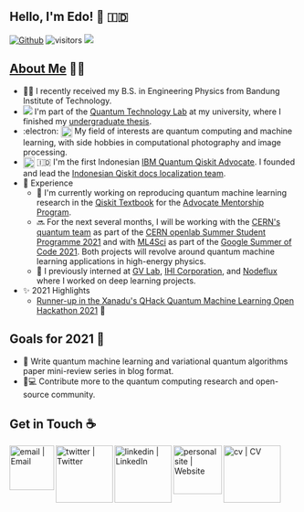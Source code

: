 ## Hello, I'm Edo! 👋 🇮🇩
[![Github](https://img.shields.io/github/followers/eraraya-ricardo?label=Follow&style=social)](https://github.com/eraraya-ricardo)
![visitors](https://visitor-badge.laobi.icu/badge?page_id=eraraya-ricardo.eraraya-ricardo)
![](https://github.com/eraraya-ricardo/profile-page/blob/master/assets/media/qp_mle_img.png)
## [About Me](https://eraraya-ricardo.me/) :man_technologist:
- :man_student: I recently received my B.S. in Engineering Physics from Bandung Institute of Technology.
- <img src="https://render.githubusercontent.com/render/math?math=|\Psi\text{>}"> I'm part of the [Quantum Technology Lab](http://qlab.itb.ac.id/index.html) at my university, where I finished my [undergraduate thesis](https://github.com/eraraya-ricardo/quantum_image_classifier).
- :electron: <img align="top" alt="dnn" width="20px" src="https://github.com/eraraya-ricardo/eraraya-ricardo/blob/main/dnn.png"> My field of interests are quantum computing and machine learning, with side hobbies in computational photography and image processing.
- <img align="center" alt="Qiskit" width="20px" src="https://upload.wikimedia.org/wikipedia/commons/5/51/Qiskit-Logo.svg"> 🇮🇩 I'm the first Indonesian [IBM Quantum Qiskit Advocate](https://qiskit.org/advocates/). I founded and lead the [Indonesian Qiskit docs localization team](https://github.com/qiskit-community/qiskit-translations).
- 📃 Experience
  - 🔭 I'm currently working on reproducing quantum machine learning research in the [Qiskit Textbook](https://qiskit.org/textbook/content/ch-ex/) for the [Advocate Mentorship Program](https://github.com/qiskit-community/qiskit-advocate-mentorship-program).
  - 🔜 For the next several months, I will be working with the [CERN's quantum team](https://openlab.cern/quantum) as part of the [CERN openlab Summer Student Programme 2021](https://openlab.cern/education) and with [ML4Sci](https://ml4sci.org/) as part of the [Google Summer of Code 2021](https://summerofcode.withgoogle.com/projects/#5612096894533632). Both projects will revolve around quantum machine learning applications in high-energy physics.
  - 💼 I previously interned at [GV Lab](http://web.tuat.ac.jp/~gvlab/), [IHI Corporation](https://www.ihi.co.jp/en/), and [Nodeflux](https://www.nodeflux.io/) where I worked on deep learning projects.
- ✨ 2021 Highlights
  - [Runner-up in the Xanadu's QHack Quantum Machine Learning Open Hackathon 2021](https://github.com/eraraya-ricardo/qhack-2021-openproject) 🥈

## Goals for 2021 🥅
- 📝 Write quantum machine learning and variational quantum algorithms paper mini-review series in blog format.
- 🔬💻 Contribute more to the quantum computing research and open-source community.

## Get in Touch ☕
[<img align="left" alt="email | Email" width="78px" src="https://img.shields.io/badge/Email-D14836?style=for-the-badge&logo=minutemailer&logoColor=white" />][email]
[<img align="left" alt="twitter | Twitter" width="100px" src="https://img.shields.io/badge/Twitter-1DA1F2?style=for-the-badge&logo=twitter&logoColor=white" />][twitter]
[<img align="left" alt="linkedin | LinkedIn" width="100px" src="https://img.shields.io/badge/LinkedIn-0077B5?style=for-the-badge&logo=linkedin&logoColor=white" />][linkedin]
[<img align="left" alt="personal site | Website" width="85px" src="https://img.shields.io/badge/Website-4A154B?style=for-the-badge" />][personal site]
[<img align="left" alt="cv | CV" width="100px" src="https://img.shields.io/badge/CV-8964bd?style=for-the-badge&logo=data%3Aimage%2Fpng%3Bbase64%2CiVBORw0KGgoAAAANSUhEUgAAAMgAAADICAQAAAAHUWYVAAAABGdBTUEAALGPC%2FxhBQAAACBjSFJNAAB6JQAAgIMAAPn%2FAACA6QAAdTAAAOpgAAA6mAAAF2%2BSX8VGAAAACXBIWXMAAAsTAAALEwEAmpwYAAAAB3RJTUUH5QYBAC0TGTWpZQAAAAJiS0dEAP%2BHj8y%2FAAAKEUlEQVR42u3de3BU9RUH8G8SXq0MAo48KlOGcZS2IFLQUB0L%2BCgWcBBqi7XYQq0FMtZaFPufgKODFIZSYaSMxIZH5BmCWoY3pAaSNCZksyQQHnmxeW6yyc2%2B7t37PP2DlplKHrshd7337jnn3zuze%2FaT%2Bzu%2F3%2B%2F%2BsgvELXZhOgj148WteqHmcm7qLvmIb%2F47KTkohYVjB54AofYhOZcSILRGYS5ZmePTmxyTIvmUICFlfT7wlFU5DuLpBOMg0kuCwwPW5MjC7ITjICI33WPJQetAYnJYFSQTTyUmhzVBMhKulVsaZFcic1gPZD9mJjKH1UCy8Gxic1gLJAtzEp3DSiB7MYs5rAOyE9OZwzogOxJ7ZmU1kD34MXNYB%2BQgnmEO64DwzMpSIAfwU%2BawDkgmnmQO64Bk8MzKSiC7mcNKIAm%2FhWgtkCxu5VYCOWjDia5BhqQLqk%2F1GQFDcxTIXvzEZhyaRz4YfMs%2FuyO19od1U8JPdPxa2qgWGCFHgOyw2SaJdj20yjvhdH%2BCAT88aIACAqF6uDBPPmyEbQ5iry1EQ4ykt%2FyA0I5ivIzM%2F9YwH4RDqAHBfVdgkVZmY5AMkI049LbACtegAD5HcSe1bAChEoTGifIJ24JsQSvqHoictwWHIC4el1QPBWu6rOcr%2FA0E7xjlC5uC7MTAJPGvthisIoE%2FpyWXoaKHipaAEILnQeXftgQ5g5zBoi3OsMv7KgZ7cCWKmhYCIAjP6q02BMlDwRAxzwYzq4aWVBHRfigXcBF%2FTxE32xIk3xYg4pb5ybnIibouH%2FxonqzVM4hJ7dw3XUJTDHUtQS4%2B6SftYBBTQjl35e4rWBJTZQRC4CVDYRAzBqzNhEMxVvYBWuGdoDUxiAkReY3wTMy1eeG9R3MxSN93EM37oow%2FxlzbCZy8SzzLIH0PotTNk3tR23psHBg%2ByiB9D6I2%2FVzGH2KuLRuffTt8mkFMeBAlLiMMiLm2JjQN04oZxIQIbyTsirGylWhG4%2Fg%2BWhoyyNfWIWdKB7sxM6bK%2FCB0vGDIDGJGF2n1pgZwOcY51qxkcRuv1M0atNYSjmNT1HW50YqmB7UqBjFrt%2Fea93tBCFFWdRg5AMTVZDCIaSFtOzOgDm1R72O1PqbV8fa7mZPfUPAVQi2qeqwpAB%2BaR8knbfnE0D4gRHqdfy7hEkq6qacShFbUDJPT%2B2y4YpBuOklNaOEbyU0ALnR6gqYWl0BoGCNnGGqfvjCDdHmXtIvv1o8meJAJN968VYcHhCIEsSOl4yklp89flkG63drKD%2F62ZjSBEEQ5alGOOkRA%2BHKQLzWypQ%2BPNjBI1A1eUUvFTR0LhcmXxtWOLL%2BvfrwwI%2FinyGHda9ILMkh0LHqrUqNVKNfUBiNgmPlSDGKxYBAGsf4ARVqjekzL7ml%2FygirufoB5YIeZhDzMFSlMLSy6aGL3zrfr%2Bn7kUPdTMFa%2FK9eGnIh5cq97c9J%2F9CaGcSEUEsCy6tHEdrgRgH8aJ6o3ejqWnEjcBUluAYVWf2808TtusAgfboQlNY3jSXUYz3yAWTgLDakiB939dyk5fEwPAAy0IZihHGsf8dc5TyD9NVWSbmw4JMUH1ag6NY7rkUELVO16k7vj00n%2B7tuXbkG7bgMQt0Y8SNDZJA7jshZ38ME19eeFK5BFghtL91%2BJlHKvj66EdX%2Fd7ULBD%2FKBgVW3NHQxSBEkaNV9xPWdnKEtAAFQJJ%2FlnL2f3%2F3hqHVix94RhAIrtseVkVQiddShN%2FpPga5g7uj6v4QCAc6fddf4hQIlcOEOaFV%2FvTAh6Hl3onrkr0g7O70%2BmIUAUntabqfQXrZO3wPEwiru3zf%2B0GohQICkgiEDuTjKjK6vL4Ql5HVT1zTy235xAbR2zqeJ6xFdo%2FvfivexRHsxM%2BQ1uO1lahDxd3yfgaJOaT1mSmlyOrjSmeiFQG0TtIqGSTGZWDjWF9U%2F9wZe%2FwThOAbvRi2EhfEUAPLCL80qdpC1KFyhJLHIFGHUnh9ZC3Omlgxwf%2F7mO%2BRxAUJrSRsMLHe42jAje%2BobgaJbrrraZkg4LypFWeDIK5jkKhCzs4b6Da54kJIEJ7WgwwSzYD1FuFXptd8A7Wj1DIG6XlBGGp%2FUurz9cftcQK7%2BkX2MUjPHaS6flxjHGreBUL4HQbpuYN8VTn0ehxqJmjwLzZ0Bulph%2Ff4nkEZcah5PlR458T0z24J2kP25Safi0vVBuTHKcAgPW2b7C5IuhiHmvdAhzaNOhikp23FvKtDq1BncsU7bn5P0KKYtk8S9A4Rg0sJITSYml4Q6u9TzvAsK5ou4g2%2FL8zwPOpJNStvpDalBl%2BUT5LOINGiBFXBzNSEXnyZAB9ysFgwCINwMAiDMAiDMAiDMAiDMAiDMAiDMAgHgzAIgzgGxNBkl5SpblfTHZLbpUy5JMrnhtYDMZTIuisjb%2F77mFMSSddHiGujejpiPRA55%2BrQG3gbkzHTITkZb6MOFUMip20JIm34Bn7gPQ5H5gjy%2B7YECacDh3DEURz7kQmCtNWWIGpNw6MEDU7qIRoInqlqlU1nWXJJ%2B2J1Cjko1Sn%2BRXKxjdchhkqCszLqH9XjhSEvDDkYhEEYhEEYhEEYhEEYhEEYhEEYhINBGIRBGIRBzAMxSHdQGvYG0QUpQ3jdm9bikPSmCa9L6VF%2B%2Fbj1QPQO3%2BI3UwjOyknJbS%2FrHbYEkbL3DXAhiCWOOeIwHwLc2Nlf2m9PkL849RiQutqeIAfT%2BxehzFEcl%2BDCupTIp%2FbsIe2BXwDkuAwuiKqtW3KW5Q1%2F1Pxq%2FW%2FqFzslm14Jb9Gbbb4OMRwVvFLnlTqDMAiDMAiDMAiDMAgHgzAIgzAIgzAIgzAIgzAIg3zjIIZuBAy%2FgzIQ9c8eWRFELfMva%2FtR8BHnpDAtsFQttSmI5vE9RghDgeyQVCCC4EvVamwJImUg6SxOO%2BqQQylOgiBtsyfIeiceAwII8nu2BJFPVwypBrDMMedNlgOoROFg6YQtQYxI6L2y4YSIY0AUEMqH%2BVcZkk1nWYYSKdDSaZtzUv9YPh%2Flzx%2FxwpAXhhwMwiAMwiAMwiAMwiAMwiAMwiAMwsEgDMIgDMIgDJIgILo3clFyxyfly3qQQboLQzrU8sjle0vilJWjhOeVMgbpMpTSyrFBlKMIxXHIIlSCIDyn%2BxmkiwhvJqTF8buACuBG6bBIMYN0EeKHhKVxBDmBUrgZpJshy1X13SCKsAd745AHUAFC%2B1wesrpr6lktUy8MzxpyKA55eMiVEcI8xc1Nvftpb7NUEs6LS%2BbLZQZPezkYhEEYhEEYhEEYhEEYhEEYhEEYhINBGIRBGIRBGIRBGIRBGIRBGIRBOBiEQRjEsiDnkMcgPYZeEhweiA%2FIZ8gcIB3gj7z7kLK%2FGHgqXoc2CcJsrZE%2F9K5Da26fR5gRH44i%2FAtrU3wLlKO6S%2BO8LXWXcsz3wqqUXJT34tP9D9M%2BqD3LuQRnAAAAJXRFWHRkYXRlOmNyZWF0ZQAyMDIxLTA2LTAxVDAwOjQ1OjEwKzAwOjAwslog6AAAACV0RVh0ZGF0ZTptb2RpZnkAMjAyMS0wNi0wMVQwMDo0NToxMCswMDowMMMHmFQAAAAASUVORK5CYII%3D" />][cv]




[twitter]: https://twitter.com/eraraya_ricardo
[linkedin]: https://www.linkedin.com/in/eraraya-ricardo/
[email]: mailto:erarayaricardo.m@students.itb.ac.id
[personal site]: https://eraraya-ricardo.me/
[cv]: https://raw.githubusercontent.com/eraraya-ricardo/profile-page/master/static/uploads/cv.pdf


<!---
https://img.shields.io/badge/CV-8964bd?style=for-the-badge
[<img align="left" alt="email | Email" width="30px" src="https://www.svgrepo.com/show/32285/email.svg" />][email]
[<img align="left" alt="linkedin | LinkedIn" width="30px" src="https://cdn.jsdelivr.net/npm/simple-icons@v3/icons/linkedin.svg" />][linkedin]
[<img align="left" alt="twitter | Twitter" width="30px" src="https://cdn.jsdelivr.net/npm/simple-icons@3.13.0/icons/twitter.svg" />][twitter]
[<img align="left" alt="personal page | Website" width="30px" src="https://pic.onlinewebfonts.com/svg/img_529063.png" />][personal page]
--->
